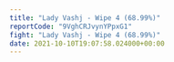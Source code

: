 ```yaml
---
title: "Lady Vashj - Wipe 4 (68.99%)"
reportCode: "9VghCRJvynYPpxG1"
fight: "Lady Vashj - Wipe 4 (68.99%)"
date: 2021-10-10T19:07:58.024000+00:00
---
```

